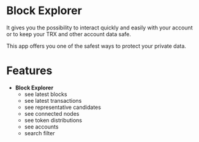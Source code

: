 # Block Explorer
It gives you the possibility to interact quickly and easily with your account or to keep your TRX and other account data safe.

This app offers you one of the safest ways to protect your private data.

# Features
  - **Block Explorer**
    - see latest blocks
    - see latest transactions
    - see representative candidates
    - see connected nodes
    - see token distributions
    - see accounts
    - search filter
